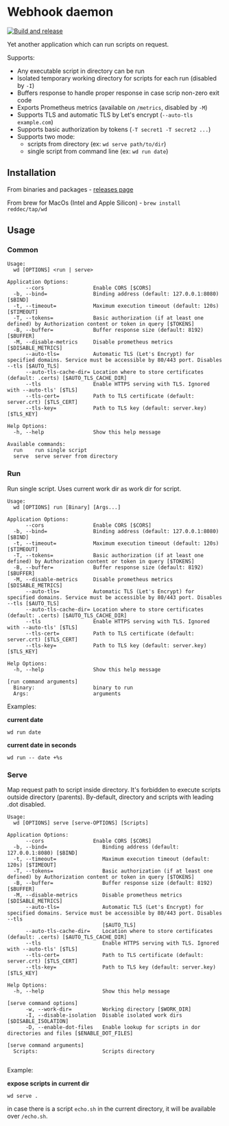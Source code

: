 # Webhook daemon
[![Build and release](https://github.com/reddec/wd/actions/workflows/release.yaml/badge.svg)](https://github.com/reddec/wd/actions/workflows/release.yaml)

Yet another application which can run scripts on request.

Supports:

* Any executable script in directory can be run
* Isolated temporary working directory for scripts for each run (disabled by `-I`)
* Buffers response to handle proper response in case scrip non-zero exit code
* Exports Prometheus metrics (available on `/metrics`, disabled by `-M`)
* Supports TLS and automatic TLS by Let's encrypt (`--auto-tls example.com`)
* Supports basic authorization by tokens (`-T secret1 -T secret2 ...`)
* Supports two mode: 
  * scripts from directory (ex: `wd serve path/to/dir`)
  * single script from command line (ex: `wd run date`)

## Installation

From binaries and packages - [releases page](https://github.com/reddec/wd/releases)

From brew for MacOs (Intel and Apple Silicon) - `brew install reddec/tap/wd`

## Usage

### Common

```
Usage:
  wd [OPTIONS] <run | serve>

Application Options:
      --cors                Enable CORS [$CORS]
  -b, --bind=               Binding address (default: 127.0.0.1:8080) [$BIND]
  -t, --timeout=            Maximum execution timeout (default: 120s) [$TIMEOUT]
  -T, --tokens=             Basic authorization (if at least one defined) by Authorization content or token in query [$TOKENS]
  -B, --buffer=             Buffer response size (default: 8192) [$BUFFER]
  -M, --disable-metrics     Disable prometheus metrics [$DISABLE_METRICS]
      --auto-tls=           Automatic TLS (Let's Encrypt) for specified domains. Service must be accessible by 80/443 port. Disables --tls [$AUTO_TLS]
      --auto-tls-cache-dir= Location where to store certificates (default: .certs) [$AUTO_TLS_CACHE_DIR]
      --tls                 Enable HTTPS serving with TLS. Ignored with --auto-tls' [$TLS]
      --tls-cert=           Path to TLS certificate (default: server.crt) [$TLS_CERT]
      --tls-key=            Path to TLS key (default: server.key) [$TLS_KEY]

Help Options:
  -h, --help                Show this help message

Available commands:
  run    run single script
  serve  serve server from directory

```

### Run 

Run single script. Uses current work dir as work dir for script.

```
Usage:
  wd [OPTIONS] run [Binary] [Args...]

Application Options:
      --cors                Enable CORS [$CORS]
  -b, --bind=               Binding address (default: 127.0.0.1:8080) [$BIND]
  -t, --timeout=            Maximum execution timeout (default: 120s) [$TIMEOUT]
  -T, --tokens=             Basic authorization (if at least one defined) by Authorization content or token in query [$TOKENS]
  -B, --buffer=             Buffer response size (default: 8192) [$BUFFER]
  -M, --disable-metrics     Disable prometheus metrics [$DISABLE_METRICS]
      --auto-tls=           Automatic TLS (Let's Encrypt) for specified domains. Service must be accessible by 80/443 port. Disables --tls [$AUTO_TLS]
      --auto-tls-cache-dir= Location where to store certificates (default: .certs) [$AUTO_TLS_CACHE_DIR]
      --tls                 Enable HTTPS serving with TLS. Ignored with --auto-tls' [$TLS]
      --tls-cert=           Path to TLS certificate (default: server.crt) [$TLS_CERT]
      --tls-key=            Path to TLS key (default: server.key) [$TLS_KEY]

Help Options:
  -h, --help                Show this help message

[run command arguments]
  Binary:                   binary to run
  Args:                     arguments

```

Examples:

**current date**

`wd run date`

**current date in seconds**

`wd run -- date +%s`



### Serve

Map request path to script inside directory. It's forbidden to execute scripts outside directory (parents).
By-default, directory and scripts with leading .dot disabled. 

```
Usage:
  wd [OPTIONS] serve [serve-OPTIONS] [Scripts]

Application Options:
      --cors                Enable CORS [$CORS]
  -b, --bind=                  Binding address (default: 127.0.0.1:8080) [$BIND]
  -t, --timeout=               Maximum execution timeout (default: 120s) [$TIMEOUT]
  -T, --tokens=                Basic authorization (if at least one defined) by Authorization content or token in query [$TOKENS]
  -B, --buffer=                Buffer response size (default: 8192) [$BUFFER]
  -M, --disable-metrics        Disable prometheus metrics [$DISABLE_METRICS]
      --auto-tls=              Automatic TLS (Let's Encrypt) for specified domains. Service must be accessible by 80/443 port. Disables --tls
                               [$AUTO_TLS]
      --auto-tls-cache-dir=    Location where to store certificates (default: .certs) [$AUTO_TLS_CACHE_DIR]
      --tls                    Enable HTTPS serving with TLS. Ignored with --auto-tls' [$TLS]
      --tls-cert=              Path to TLS certificate (default: server.crt) [$TLS_CERT]
      --tls-key=               Path to TLS key (default: server.key) [$TLS_KEY]

Help Options:
  -h, --help                   Show this help message

[serve command options]
      -w, --work-dir=          Working directory [$WORK_DIR]
      -I, --disable-isolation  Disable isolated work dirs [$DISABLE_ISOLATION]
      -D, --enable-dot-files   Enable lookup for scripts in dor directories and files [$ENABLE_DOT_FILES]

[serve command arguments]
  Scripts:                     Scripts directory


```


Example:


**expose scripts in current dir**

```
wd serve .
```

in case there is a script `echo.sh` in the current directory, it will be available over `/echo.sh`.